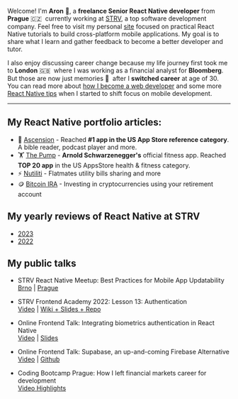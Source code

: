 Welcome! I'm **Aron** 👋, a **freelance Senior React Native developer** from **Prague**&nbsp;🇨🇿&nbsp; currently working at [STRV](https://strv.com), a top software development company. Feel free to visit my personal [site](https://aronberezkin.com) focused on practical React Native tutorials to build cross-platform mobile applications. My goal is to share what I learn and gather feedback to become a better developer and tutor.

I also enjoy discussing career change because my life journey first took me to **London**&nbsp;🇬🇧&nbsp; where I was working as a financial analyst for **Bloomberg**. But those are now just memories&nbsp;👋&nbsp; after I **switched career** at age of 30. You can read more about [how I become a web developer](https://aronberezkin.com/posts/how-i-left-a-financial-markets-career-for-web-development) and some more [React Native tips](https://aronberezkin.com/posts/what-i-learned-as-a-web-dev-on-my-first-react-native-project) when I started to shift focus on mobile development.

---

## My React Native portfolio articles:

- 🙏 [Ascension](https://aronberezkin.com/posts/portfolio-update-ascension) - Reached **#1 app in the US App Store reference category**. A bible reader, podcast player and more.
- 🏋️ [The Pump](https://aronberezkin.com/posts/portfolio-update-the-pump) - **Arnold Schwarzenegger's** official fitness app. Reached **TOP 20 app** in the US AppsStore health & fitness category.
- ⚡️ [Nutiliti](https://aronberezkin.com/posts/portfolio-update-nutiliti) - Flatmates utility bills sharing and more
- 🪙 [Bitcoin IRA](https://aronberezkin.com/posts/portfolio-update-bitcoin-ira) - Investing in cryptocurrencies using your retirement account

## My yearly reviews of React Native at STRV

- [2023](https://www.aronberezkin.com/posts/react-native-at-strv-in-2023)
- [2022](https://www.aronberezkin.com/posts/react-native-at-strv-in-2022)

## My public talks
- STRV React Native Meetup: Best Practices for Mobile App Updatability <br/> [Brno](https://www.eventbrite.com/e/brno-react-native-meetup-tickets-529055237457?aff=ebdsoporgprofile) | [Prague](https://www.eventbrite.com/e/prague-react-native-meetup-tickets-529091897107?aff=ebdsoporgprofile)

- STRV Frontend Academy 2022: Lesson 13: Authentication <br/> [Video](https://drive.google.com/file/d/1ghrnwalQYxYLmW0zBLW0zl0pWUnOXxve/view) | [Wiki + Slides + Repo](https://github.com/strvcom/frontend-academy-2022/wiki/Lesson-13:-Authentication)

- Online Frontend Talk: Integrating biometrics authentication in React Native <br/> [Video](https://youtu.be/HOujkEr2Ta8) | [Slides](https://docs.google.com/presentation/d/1hNXlJwFd4nO3_An6OAqPvHDEPzGpbGATK6DzcHXhrOc/edit?usp=sharing)

- Online Frontend Talk: Supabase, an up-and-coming Firebase Alternative <br/> [Video](https://www.youtube.com/watch?v=1BOYWzbHpH0) | [Github](https://github.com/AronBe/supabase-talk)

- Coding Bootcamp Prague: How I left financial markets career for development <br/> [Video Highlights](https://youtu.be/51zh3cIot40?t=89)

